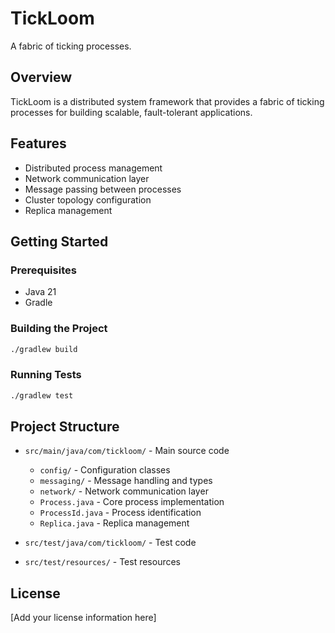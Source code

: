 # TickLoom

A fabric of ticking processes.

## Overview

TickLoom is a distributed system framework that provides a fabric of ticking processes for building scalable, fault-tolerant applications.

## Features

- Distributed process management
- Network communication layer
- Message passing between processes
- Cluster topology configuration
- Replica management

## Getting Started

### Prerequisites

- Java 21
- Gradle

### Building the Project

```bash
./gradlew build
```

### Running Tests

```bash
./gradlew test
```

## Project Structure

- `src/main/java/com/tickloom/` - Main source code
  - `config/` - Configuration classes
  - `messaging/` - Message handling and types
  - `network/` - Network communication layer
  - `Process.java` - Core process implementation
  - `ProcessId.java` - Process identification
  - `Replica.java` - Replica management

- `src/test/java/com/tickloom/` - Test code
- `src/test/resources/` - Test resources

## License

[Add your license information here] 